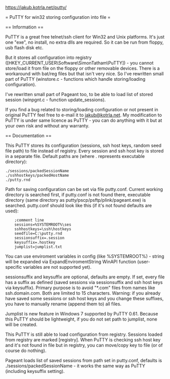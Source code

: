 https://jakub.kotrla.net/putty/

= PuTTY for win32 storing configuration into file =

==  Information ==

PuTTY is a great free telnet/ssh client for Win32 and Unix platforms. It's just one "exe", no install, no extra dlls are required.
So it can be run from floppy, usb flash disk etc.

But it stores all configuration into registry ([HKEY_CURRENT_USER\Software\SimonTatham\PuTTY]) - you cannot store/load it from file on the floppy or other removable devices.
There is a workaround with bat/reg files but that isn't very nice. So I've rewritten small part of PuTTY (winstore.c - functions which handle storing/loading configuration).

I've rewritten small part of Pageant too, to be able to load list of stored session (winpgnt.c - function update_sessions).

If you find a bug related to storing/loading configuration or not present in original PuTTY feel free to e-mail it to jakub@kotrla.net.
My modification to PuTTY is under same licence as PuTTY - you can do anything with it but at your own risk and without any warranty.

== Documentation ==

This PuTTY stores its configuration (sessions, ssh host keys, random seed file path) to file instead of registry.
Every session and ssh host key is stored in a separate file. Default paths are (where . represents executable directory):

    ./sessions/packedSessionName
    ./sshhostkeys/packedHostName
    ./putty.rnd

Path for saving configuration can be set via file putty.conf. Current working
directory is searched first, if putty.conf is not found there, executable
directory (same directory as putty/pscp/psftp/plink/pageant.exe) is searched.
putty.conf should look like this (if it's not found defaults are used):

		;comment line
		sessions=%SYSTEMROOT%\ses
		sshhostkeys=\ssh\hostkeys
		seedfile=C:\putty.rnd
		sessionsuffix=.session
		keysuffix=.hostkey
		jumplist=jumplist.txt
	

You can use enviroment variables in config (like %SYSTEMROOT%) - string will be expanded via ExpandEnviromentString WinAPI function (user-specific variables are not supported yet).

sessionsuffix and keysuffix are optional, defaults are empty. If set, every file has a suffix as defined (saved sessions via sessionsuffix and ssh host keys via keysuffix).
Primary purpose is to avoid "\*.com" files from names like ssh.domain.com. Both are limited to 15 characters.
Warning: if you already have saved some sessions or ssh host keys and you change these suffixes, you have to manually rename (append them to) all files.

Jumplist is new feature in Windows 7 supported by PuTTY 0.61. Because this PuTTY should be lightweight, if you do not set path to jumplist, none will be created.

This PuTTY is still able to load configuration from registry. Sessions loaded from registry are marked [registry].
When PuTTY is checking ssh host key and it's not found in file but in registry, you can move/copy key to file (or of course do nothing).

Pageant loads list of saved sessions from path set in putty.conf, defaults is ./sessions/packedSessionName - it works the same way as PuTTY (including keysuffix setting). 


